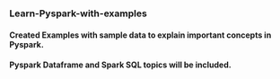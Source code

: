 ### Learn-Pyspark-with-examples
#### Created Examples with sample data to explain important concepts in Pyspark.
#### Pyspark Dataframe and Spark SQL topics will be included. 
